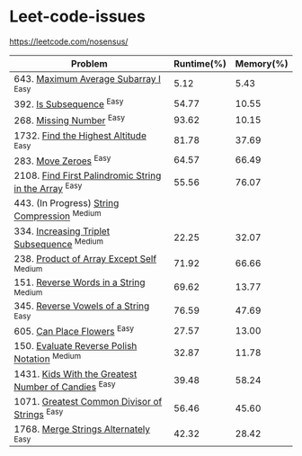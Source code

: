 # Leet-code-issues
https://leetcode.com/nosensus/

|Problem|Runtime(%)|Memory(%)|
|--|--|--|
|643.  [Maximum Average Subarray I](Easy/MaximumAverageSubarrayI/Program.cs) <sup>Easy<sup>|5.12|5.43|
|392.  [Is Subsequence](Easy/IsSubsequence/Program.cs) <sup>Easy<sup>|54.77|10.55|
|268.  [Missing Number](Easy/MissingNumber/Program.cs) <sup>Easy<sup>|93.62|10.15|
|1732.  [Find the Highest Altitude](Easy/FindTheHighestAltitude/Program.cs) <sup>Easy<sup>|81.78|37.69|
|283.  [Move Zeroes](Easy/MoveZeroes/Program.cs) <sup>Easy<sup>|64.57|66.49|
|2108.  [Find First Palindromic String in the Array](Easy/FindFirstPalindromicStringInTheArray/Program.cs) <sup>Easy<sup>|55.56|76.07|
|443. (In Progress) [String Compression](Medium/StringCompression/Program.cs) <sup>Medium<sup>|||
|334.  [Increasing Triplet Subsequence](Medium/IncreasingTripletSubsequence/Program.cs) <sup>Medium<sup>|22.25|32.07|
|238.  [Product of Array Except Self](Medium/ProductOfArrayExceptSelf/Program.cs) <sup>Medium<sup>|71.92|66.66|
|151.  [Reverse Words in a String](Medium/ReverseWordsInAString/Program.cs) <sup>Medium<sup>|69.62|13.77|
|345.  [Reverse Vowels of a String](Easy/ReverseVowelsOfAString/Program.cs) <sup>Easy<sup>|76.59|47.69|
|605.  [Can Place Flowers](Easy/CanPlaceFlowers/Program.cs) <sup>Easy<sup>|27.57|13.00|
|150.  [Evaluate Reverse Polish Notation](Medium/EvaluateReversePolishNotation/Program.cs) <sup>Medium<sup>|32.87|11.78|
|1431. [Kids With the Greatest Number of Candies](Easy/KidsWithTheGreatestNumberOfCandies/Program.cs) <sup>Easy<sup>|39.48|58.24|
|1071. [Greatest Common Divisor of Strings](Easy/GreatestCommonDivisorOfStrings/Program.cs) <sup>Easy<sup>| 56.46 | 45.60 |
|1768. [Merge Strings Alternately](Easy/MergeStringsAlternately/Program.cs) <sup>Easy<sup>| 42.32 | 28.42 |
